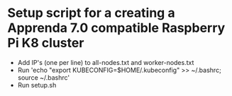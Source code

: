 # Setup script for a creating a Apprenda 7.0 compatible Raspberry Pi K8 cluster #

* Add IP's (one per line) to all-nodes.txt and worker-nodes.txt
* Run 'echo "export KUBECONFIG=\$HOME/.kubeconfig" >> ~/.bashrc; source ~/.bashrc'
* Run setup.sh
